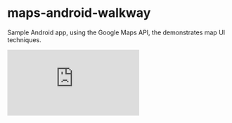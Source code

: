 maps-android-walkway
====================

Sample Android app, using the Google Maps API, the demonstrates map UI techniques.

[![Analytics](https://ga-beacon.appspot.com/UA-12818683-2/maps-android-walkway/README.md)](https://github.com/saxman/maps-android-walkway)

